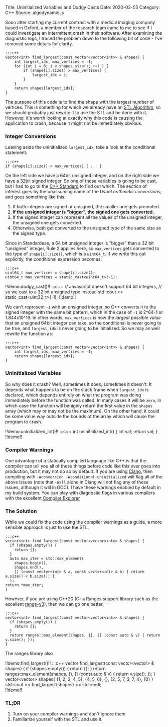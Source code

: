 Title: Uninitialized Variables and Dodgy Casts
Date: 2020-02-05
Category: C++
Source: algodynamic.js

Soon after starting my current contract with a medical imaging company based in Oxford,
a member of the research team came to me to see if I could investigate an intermittent 
crash in their software. After examining the diagnostic logs, I traced the problem down
to the following bit of code - I've removed some details for clarity.

    :::c++
    vector<int> find_largest(const vector<vector<int>> & shapes) {
        int largest_idx, max_vertices = -1;
        for (int i = 0; i < shapes.size(); ++i ) {
            if (shape[i].size() > max_vertices) {
                largest_idx = i;
            }
        }
        return shapes[largest_idx];
    }

The purpose of this code is to find the shape with the largest
number of vertices. This is something for which we already have an [STL Algorithm](https://en.cppreference.com/w/cpp/algorithm/max_element),
so we should probably just rewrite it to use the STL and be done with it. However, it's worth 
looking at exactly why this code is causing the application to crash, because it might not be immediately
obvious.

### Integer Conversions

Leaving aside the uninitialized `largest_idx`, take a look at the conditional statement:

    :::c++
    if (shape[i].size() > max_vertices) { ... }

On the left side we have a 64bit unsigned integer, and on the right side we have a 32bit signed integer. So one of these
variables is going to be cast, but I had to go to the [C++ Standard](https://github.com/cplusplus/draft)
 to find out which. The section of interest goes by the unassuming name of the *Usual arithmetic conversions*,
 and goes something like this:
 
 1. If both integers are signed or unsigned, the smaller one gets promoted.
 2. **If the unsigned integer is "bigger", the signed one gets converted.**
 3. If the signed integer can represent all the values of the unsigned integer, the unsigned one gets converted.
 4. Otherwise, both get converted to the unsigned type of the same size as the signed type.
 

Since in Standardese, a 64 bit unsigned integer is "bigger" than a 32 bit "unsigned" integer, Rule 2 applies here, so `max_vertices` gets converted to the type of `shape[i].size()`, which is a `uint64_t`. If we
write this out explicitly, the conditional expression becomes:

    :::c++
    uint64_t num_vertices = shape[i].size();
    uint64_t max_vertices = static_cast<uint64_t>(-1);
    
!!demo:dodgy_cast()!!
    :::c++
    // Javascript doesn't support 64 bit integers, 
    // so we cast to a 32 bit unsigned type instead
    std::cout << static_cast<uint32_t>(-1);
!!demo!!
    
    
We can't represent `-1` with an unsigned integer, so C++ converts it to the signed integer with the same bit pattern,
 which in the case of `-1` is 2^64-1 or 1.844x10^19. In other words, 
  `max_vertices` is now the *largest possible value* that an unsigned 64bit integer can take, so the conditional
is never going to be true, and `largest_idx` is never going to be initialized. So we may as well rewrite the function as:

    :::c++
    vector<int> find_largest(const vector<vector<int>> & shapes) {
        int largest_idx, max_vertices = -1;
        return shapes[largest_idx];
    }
    
### Uninitialized Variables

So why does it crash? Well, sometimes it does, sometimes it doesn't. It depends what happens to be on the stack frame
when `largest_idx` is declared, which depends entirely on what the program was doing immediately before the function
 was called. In many cases it will be `zero`, in which case the function will benignly return the first value
in the `shapes` array (which may or may not be the maximum). On the other hand, it could be some value way outside the
bounds of the array which will cause the program to crash.

!!demo:uninitialized_int()!!
    :::c++
    int uninitialized_int() {
        int val;
        return val;
    }
!!demo!!

### Compiler Warnings

One advantage of a statically compiled language like C++ is that the compiler can tell you all of these things before
code like this ever goes into production, but it may not do so by default. If you are using [Clang](https://clang.llvm.org/),
then compiling with `-Wconversion -Wconditional-uninitialized` will flag all of the above issues (note that `-Wall` alone in Clang
will not flag any of these issues, although it will in GCC). I have these warnings enabled by default in my build system.
You can play with diagnostic flags in various compilers with the excellent [Compiler Explorer](https://godbolt.org/z/bKhqe8)

### The Solution

While we could fix the code using the compiler warnings as a guide, a more sensible approach is just to use the STL.

    :::c++
    vector<int> find_largest(const vector<vector<int>> & shapes) {
      if (shapes.empty()) {
        return {};
      }
      auto max_iter = std::max_element(
        shapes.begin(),
        shapes.end(),
        [] (const vector<int> & a, const vector<int> & b) { return a.size() < b.size(); }
      );  
    return *max_iter;
    }
   
However, if you are using C++20 (Or a Ranges support library such as the excellent
 [range-v3](https://github.com/ericniebler/range-v3)), then we can go one better.
 
    :::c++
    vector<int> find_largest(const vector<vector<int>> & shapes) {
      if (shapes.empty()) {
        return {};
      }
      return ranges::max_element(shapes, {}, [] (const auto & v) { return v.size(); });
    }
 
 The ranges library also
 
!!demo:find_largest()!!
    :::c++
    vector<int> find_largest(const vector<vector<int>> & shapes) {
      if (shapes.empty()) {
        return {};
      }
      return ranges::max_element(shapes, {}, [] (const auto & v) { return v.size(); });
    }
    vector<vector<int>> shapes{
      {1, 2, 3, 4, 5},
      {4, 5, 6},
      {},
      {2, 5, 7, 3, 7, 4},
      {0}
    }
    std::cout << find_largest(shapes) << std::endl;  
!!demo!!

### TL;DR

1. Turn on your compiler warnings and don't ignore them
2. Familiarize yourself with the STL and use it.
